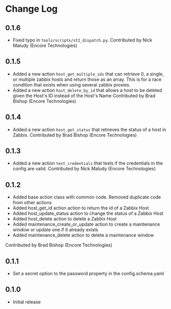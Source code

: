 # Change Log

## 0.1.6

- Fixed typo in `tools/scripts/st2_dispatch.py`.
  Contributed by Nick Maludy (Encore Technologies)

## 0.1.5

- Added a new action `host_get_multiple_ids` that can retrieve 0, a single, or multiple zabbix hosts and
  return those as an array. This is for a race condition that exists when using several zabbix proxies.
- Added a new action `host_delete_by_id` that allows a host to be deleted given the Host's ID instead of 
  the Host's Name
  Contributed by Brad Bishop (Encore Technologies)

## 0.1.4

- Added a new action `host_get_status` that retrieves the status of a host in Zabbix.
  Contributed by Brad Bishop (Encore Technologies)

## 0.1.3

- Added a new action `test_credentials` that tests if the credentials in the config are valid.
  Contributed by Nick Maludy (Encore Technologies)

## 0.1.2

- Added base action class with common code. Removed duplicate code from other actions
- Added host_get_id action action to return the id of a Zabbix Host
- Added host_update_status action to change the status of a Zabbix Host
- Added host_delete action to delete a Zabbix Host
- Added maintenance_create_or_update action to create a maintenance window or update one if it already exists
- Added maintenance_delete action to delete a maintenance window

Contributed by Brad Bishop (Encore Technologies)

## 0.1.1

- Set a secret option to the password property in the config.schema.yaml

## 0.1.0

- Initial release
